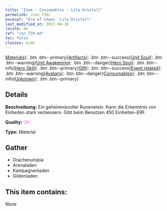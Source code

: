 ```yaml
---
title: "Item - Consumables - Lila Kristall"
permalink: /con_720/
excerpt: "Era of Chaos  Lila Kristall"
last_modified_at: 2021-04-26
locale: de
ref: "con_720.md"
toc: false
classes: wide
---
```

 [Materials](/ItemsDE/){: .btn .btn--primary}[Artifacts](/ItemsDE/Artifacts/){: .btn .btn--success}[Unit Soul](/ItemsDE/UnitSoul/){: .btn .btn--warning}[Unit Awakening](/ItemsDE/UnitAwakening/){: .btn .btn--danger}[Hero Soul](/ItemsDE/HeroSoul/){: .btn .btn--info}[Hero Skill](/ItemsDE/HeroSkill/){: .btn .btn--primary}[Gift](/ItemsDE/Gift/){: .btn .btn--success}[Event related](/ItemsDE/Events/){: .btn .btn--warning}[Avatars](/ItemsDE/Avatars/){: .btn .btn--danger}[Consumables](/ItemsDE/Consumables/){: .btn .btn--info}[Unknown](/ItemsDE/Unknown/){: .btn .btn--primary}

## Details
 **Beschreibung:** Ein geheimnisvoller Runenstein. Kann die Erkenntnis von Einheiten stark verbessern. Gibt beim Benutzen 450 Einheiten-ERF.

 **Quality:** <span style="color: #DA70D6">OK</span>

 **Type:** Material

## Gather

*    Drachenutopia 
*    Arenaladen 
*    Kampagnenladen 
*    Gildenladen 

## This item contains:

  None

